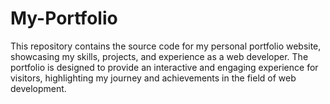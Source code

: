 # My-Portfolio
This repository contains the source code for my personal portfolio website, showcasing my skills, projects, and experience as a web developer. The portfolio is designed to provide an interactive and engaging experience for visitors, highlighting my journey and achievements in the field of web development.
